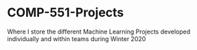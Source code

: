 # COMP-551-Projects
Where I store the different Machine Learning Projects developed individually and within teams during Winter 2020
